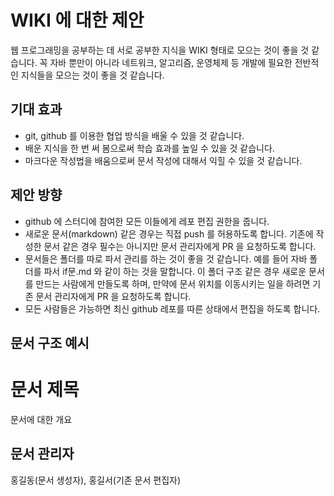 # WIKI 에 대한 제안
웹 프로그래밍을 공부하는 데 서로 공부한 지식을 WIKI 형태로 모으는 것이 좋을 것 같습니다.
꼭 자바 뿐만이 아니라 네트워크, 알고리즘, 운영체제 등 개발에 필요한 전반적인 지식들을 모으는 것이 좋을 것 같습니다.
## 기대 효과
 - git, github 를 이용한 협업 방식을 배울 수 있을 것 같습니다.
 - 배운 지식을 한 번 써 봄으로써 학습 효과를 높일 수 있을 것 같습니다.
 - 마크다운 작성법을 배움으로써 문서 작성에 대해서 익힐 수 있을 것 같습니다.
## 제안 방향
 - github 에 스터디에 참여한 모든 이들에게 레포 편집 권한을 줍니다.
 - 새로운 문서(markdown) 같은 경우는 직접 push 를 허용하도록 합니다. 기존에 작성한 문서 같은 경우 필수는 아니지만 문서 관리자에게 PR 을 요청하도록 합니다.
 - 문서들은 폴더를 따로 파서 관리를 하는 것이 좋을 것 같습니다. 예를 들어 자바 폴더를 파서 if문.md 와 같이 하는 것을 말합니다. 이 폴더 구조 같은 경우 새로운 문서를 만드는 사람에게 만들도록 하며, 만약에 문서 위치를 이동시키는 일을 하려면 기존 문서 관리자에게 PR 을 요청하도록 합니다.
 - 모든 사람들은 가능하면 최신 github 레포를 따른 상태에서 편집을 하도록 합니다.
## 문서 구조 예시

# 문서 제목
문서에 대한 개요
## 문서 관리자
홍길동(문서 생성자), 홍길서(기존 문서 편집자)
